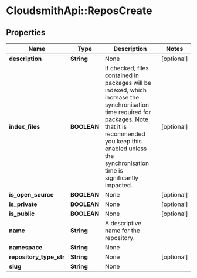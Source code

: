 # CloudsmithApi::ReposCreate

## Properties
Name | Type | Description | Notes
------------ | ------------- | ------------- | -------------
**description** | **String** | None | [optional] 
**index_files** | **BOOLEAN** | If checked, files contained in packages will be indexed, which increase the synchronisation time required for packages. Note that it is recommended you keep this enabled unless the synchronisation time is significantly impacted. | [optional] 
**is_open_source** | **BOOLEAN** | None | [optional] 
**is_private** | **BOOLEAN** | None | [optional] 
**is_public** | **BOOLEAN** | None | [optional] 
**name** | **String** | A descriptive name for the repository. | 
**namespace** | **String** | None | 
**repository_type_str** | **String** | None | [optional] 
**slug** | **String** | None | 


